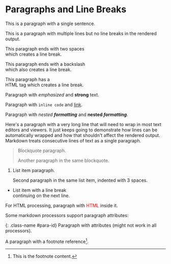 # Paragraphs and Line Breaks

This is a paragraph with a single sentence.

This is a paragraph with
multiple lines but
no line breaks in the rendered output.

This paragraph ends with two spaces  
which creates a line break.

This paragraph ends with a backslash\
which also creates a line break.

This paragraph has a <br> HTML tag
which creates a line break.

Paragraph with *emphasized* and **strong** text.

Paragraph with `inline code` and [link](https://example.com).

Paragraph with *nested **formatting*** and **nested *formatting***.

Here's a paragraph with a very long line that will need to wrap in most text editors and viewers. It just keeps going to demonstrate how lines can be automatically wrapped and how that shouldn't affect the rendered output. Markdown treats consecutive lines of text as a single paragraph.

> Blockquote paragraph.
>
> Another paragraph in the same blockquote.

1. List item paragraph.
   
   Second paragraph in the same list item, indented with 3 spaces.

-  List item with a line break  
   continuing on the next line.

For HTML processing, paragraph with <span style="color: red;">HTML</span> inside it.

Some markdown processors support paragraph attributes:

{: .class-name #para-id}
Paragraph with attributes (might not work in all processors).

A paragraph with a footnote reference[^1].

[^1]: This is the footnote content.